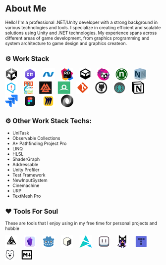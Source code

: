 # About Me

Hello! I'm a professional .NET/Unity developer with a strong background in various technologies and tools. I specialize in creating efficient and scalable solutions using Unity and .NET technologies. My experience spans across different areas of game development, from graphics programming and system architecture to game design and graphics createon.

## ⚙️ Work Stack
<div align="left">
  <img src="https://github.com/FrancheskoDown/FrancheskoDown/blob/main/unity-game-engine-icon.png" height="40" alt="unity logo"  />
  <img width="12" />
  <img src="https://github.com/FrancheskoDown/FrancheskoDown/blob/main/C_Sharp_Logo_2023.svg.png" height="40" alt="csharp logo"  />
  <img width="12" />
  <img src="https://github.com/FrancheskoDown/FrancheskoDown/blob/main/dot_net_original_logo_icon_146546.png" height="40" alt="dotnetcore logo"  />
  <img width="12" />
  <img src="https://github.com/FrancheskoDown/FrancheskoDown/blob/main/JetBrains_Rider_Icon.svg.png" height="40" alt="jetbrains logo"  />
  <img width="12" />
  <img src="https://github.com/FrancheskoDown/FrancheskoDown/blob/main/VContainerLogo.png" height="40" alt="git logo"  />
  <img width="12" />
  <img src="https://github.com/FrancheskoDown/FrancheskoDown/blob/main/R3_Logo_512.png" height="40" alt="github logo"  />
  <img width="12" />
  <img src="https://github.com/FrancheskoDown/FrancheskoDown/blob/main/NUnitIcon.png" height="40" alt="jira logo"  />
  <img width="12" />
  <img src="https://github.com/FrancheskoDown/FrancheskoDown/blob/main/nsubstitute-100x100.png" height="40" alt="jira logo"  />
  <img width="12" />
  <img src="https://github.com/FrancheskoDown/FrancheskoDown/blob/main/25584770.png" height="40" alt="jira logo"  />
  <img width="12" />
  <img src="https://github.com/FrancheskoDown/FrancheskoDown/blob/main/dotweenpro_hotweenv2.png" height="40" alt="jira logo"  /> 
  <img width="12" />
  <img src="https://github.com/FrancheskoDown/FrancheskoDown/blob/main/b7674388-9e9a-4478-ae0e-8200e377a390.png" height="40" alt="jira logo"  />
  <img width="12" />
  <img src="https://github.com/FrancheskoDown/FrancheskoDown/blob/main/640px-RenderDoc_logo.svg.png" height="40" alt="jira logo"  />
  <img width="12" />
  <img src="https://github.com/FrancheskoDown/FrancheskoDown/blob/main/git-13.png" height="40" alt="jira logo"  />
  <img width="12" />
  <img src="https://github.com/FrancheskoDown/FrancheskoDown/blob/main/image_processing20220801-17461-14k82x3.png" height="40" alt="jira logo"  />
  <img width="12" />
  <img src="https://github.com/FrancheskoDown/FrancheskoDown/blob/main/gitkraken_94666.png" height="40" alt="jira logo"  />
  <img width="12" />
  <img src="https://github.com/FrancheskoDown/FrancheskoDown/blob/main/Notion_App_Logo-3954988654.png" height="40" alt="jira logo"  />
  <img width="12" />
  <img src="https://github.com/FrancheskoDown/FrancheskoDown/blob/main/jira-icon-512x512-z7na7dot.png" height="40" alt="jira logo"  />
  <img width="12" />
  <img src="https://github.com/FrancheskoDown/FrancheskoDown/blob/main/figma-2021-05-05.png" height="40" alt="jira logo"  />
  <img width="12" />
  <img src="https://github.com/FrancheskoDown/FrancheskoDown/blob/main/6299f743b04c5ae587c4119d-147489448.png" height="40" alt="jira logo"  />
  <img width="12" />
  <img src="https://github.com/FrancheskoDown/FrancheskoDown/blob/main/JSON_vector_logo.svg.png" height="40" alt="jira logo"  />
</div>

## ⚙️ Other Work Stack Techs: 

 - UniTask 
 - Observable Collections
 - A* Pathfinding Project Pro 
 - LINQ
 - HLSL
 - ShaderGraph
 - Addressable
 - Unity Profiler
 - Test Framework 
 - NewInputSystem 
 - Cinemachine
 - URP
 - TextMesh Pro
      
## ❤️ Tools For Soul
These are tools that I enjoy using in my free time for personal projects and hobbie
<div align="left">
  <img src="https://github.com/FrancheskoDown/FrancheskoDown/blob/main/0_-P4Uxwbe26G850a_.png" height="40" alt="unity logo"  />
  <img width="12" />
  <img src="https://github.com/FrancheskoDown/FrancheskoDown/blob/main/20201104175104_obsidian%2Bicon%2Blight-595261333.png" height="40" alt="github logo"  />
  <img width="12" />
  <img src="https://github.com/FrancheskoDown/FrancheskoDown/blob/main/1200px-Godot_icon-3931823762.png" height="40" alt="csharp logo"  />
  <img width="12" />
  <img src="https://github.com/FrancheskoDown/FrancheskoDown/blob/main/bash.png" height="40" alt="dotnetcore logo"  />
  <img width="12" />
  <img src="https://github.com/FrancheskoDown/FrancheskoDown/blob/main/distributor-logo-artix-icon-1024x1024-lnyi7ica.png" height="40" alt="jetbrains logo"  />
  <img width="12" />
  <img src="https://github.com/FrancheskoDown/FrancheskoDown/blob/main/AsepriteSurIcon.png" height="40" alt="git logo"  />
  <img width="12" />
  <img src="https://github.com/FrancheskoDown/FrancheskoDown/blob/main/favicon.png" height="40" alt="github logo"  />
  <img width="12" />
  <img src="https://github.com/FrancheskoDown/FrancheskoDown/blob/main/tiled-icon-2029500242.png" height="40" alt="github logo"  />
  <img width="12" />
  <img src="https://github.com/FrancheskoDown/FrancheskoDown/blob/main/GitFlick.png" height="40" alt="github logo"  />
  <img width="12" />
  <img src="https://github.com/FrancheskoDown/FrancheskoDown/blob/main/image_processing20210616-14620-182gyed.png" height="40" alt="github logo"  />
</div>
